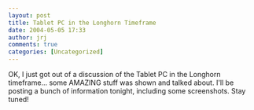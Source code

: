 ```yaml
---
layout: post
title: Tablet PC in the Longhorn Timeframe
date: 2004-05-05 17:33
author: jrj
comments: true
categories: [Uncategorized]
---
```

OK, I just got out of a discussion of the Tablet PC in the Longhorn timeframe... some AMAZING stuff was shown and talked about. I'll be posting a bunch of information tonight, including some screenshots. Stay tuned!
